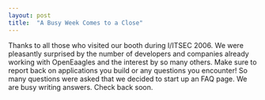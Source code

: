 ```yaml
---
layout: post
title:  "A Busy Week Comes to a Close"
---
```

Thanks to all those who visited our booth during I/ITSEC 2006. We were pleasantly surprised by the number of developers and companies already working with OpenEaagles and the interest by so many others. Make sure to report back on applications you build or any questions you encounter! So many questions were asked that we decided to start up an FAQ page. We are busy writing answers. Check back soon.
